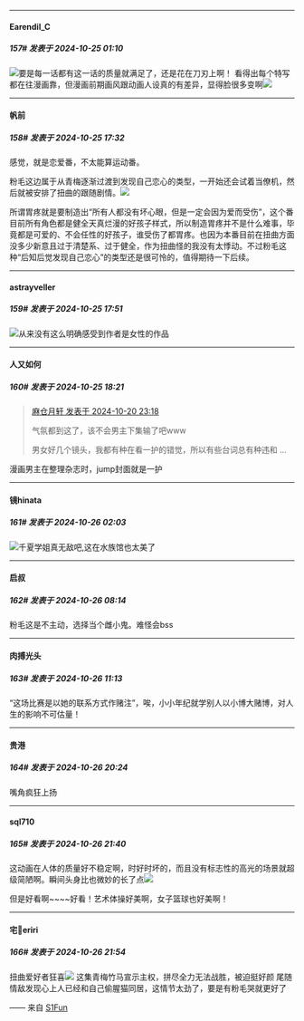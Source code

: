 ﻿
*****

####  Earendil_C  
##### 157#       发表于 2024-10-25 01:10

<img src="https://static.saraba1st.com/image/smiley/face2017/033.png" referrerpolicy="no-referrer">要是每一话都有这一话的质量就满足了，还是花在刀刃上啊！
看得出每个特写都在往漫画靠，但漫画前期画风跟动画人设真的有差异，显得脸很多变啊<img src="https://static.saraba1st.com/image/smiley/face2017/192.png" referrerpolicy="no-referrer">


*****

####  帆前  
##### 158#       发表于 2024-10-25 17:32

感觉，就是恋爱番，不太能算运动番。

粉毛这边属于从青梅逐渐过渡到发现自己恋心的类型，一开始还会试着当僚机，然后就被安排了扭曲的跟随剧情。<img src="https://p.sda1.dev/19/5e9b279b01212b6dce352a1fd8e3045c/Screenshot_20241025_172214_com.huawei.browser.jpg" referrerpolicy="no-referrer">

所谓胃疼就是要制造出“所有人都没有坏心眼，但是一定会因为爱而受伤”，这个番目前所有角色都是健全天真烂漫的好孩子样式，所以制造胃疼并不是什么难事，毕竟都是可爱的、不会任性的好孩子，谁受伤了都胃疼。也因为本番目前在扭曲方面没多少新意且过于清楚系、过于健全，作为扭曲怪的我没有太悸动。不过粉毛这种“后知后觉发现自己恋心”的类型还是很可怜的，值得期待一下后续。


*****

####  astrayveller  
##### 159#       发表于 2024-10-25 17:51

<img src="https://static.saraba1st.com/image/smiley/face2017/001.png" referrerpolicy="no-referrer">从来没有这么明确感受到作者是女性的作品


*****

####  人又如何  
##### 160#       发表于 2024-10-25 18:21

<blockquote><a href="httphttps://bbs.saraba1st.com/2b/forum.php?mod=redirect&amp;goto=findpost&amp;pid=66501748&amp;ptid=2156809" target="_blank">麻仓月轩 发表于 2024-10-20 23:18</a>

气氛都到这了，该不会男主下集输了吧www

男女好几个镜头，我都有种在看一护的错觉，所以有些台词总有种违和 ...</blockquote>
漫画男主在整理杂志时，jump封面就是一护


*****

####  镜hinata  
##### 161#       发表于 2024-10-26 02:03

<img src="https://static.saraba1st.com/image/smiley/face2017/152.png" referrerpolicy="no-referrer">千夏学姐真无敌吧,这在水族馆也太美了


*****

####  启叔  
##### 162#       发表于 2024-10-26 08:14

粉毛这是不主动，选择当个雌小鬼。难怪会bss


*****

####  肉搏光头  
##### 163#       发表于 2024-10-26 11:13

“这场比赛是以她的联系方式作赌注”，唉，小小年纪就学别人以小博大赌博，对人生的影响不可估量！


*****

####  贵港  
##### 164#       发表于 2024-10-26 20:24

嘴角疯狂上扬


*****

####  sql710  
##### 165#       发表于 2024-10-26 21:40

这动画在人体的质量好不稳定啊，时好时坏的，而且没有标志性的高光的场景就超级简陋啊。瞬间头身比也微妙的长了点<img src="https://static.saraba1st.com/image/smiley/face2017/125.png" referrerpolicy="no-referrer">

但是好看啊~~~~好看！艺术体操好美啊，女子篮球也好美啊！


*****

####  宅🍐eriri  
##### 166#       发表于 2024-10-26 21:54

扭曲爱好者狂喜<img src="https://static.saraba1st.com/image/smiley/face2017/066.png" referrerpolicy="no-referrer">
这集青梅竹马宣示主权，拼尽全力无法战胜，被迫挺好颜
尾随情敌发现心上人已经和自己偷腥猫同居，这情节太劲了，要是有粉毛哭就更好了

—— 来自 [S1Fun](https://s1fun.koalcat.com)

